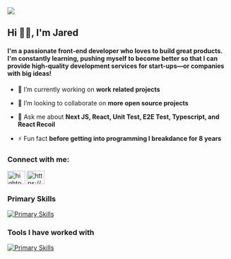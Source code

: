 <img src="https://www.notion.so/image/https%3A%2F%2Fmir-s3-cdn-cf.behance.net%2Fproject_modules%2Ffs%2F22b22287602523.5dbd29081561d.gif?table=block&id=ffd1e714-db4f-41d6-a170-b027b738bef7&spaceId=65994e00-375b-4566-ba93-c12ca2a06636&userId=8ab73d9d-b809-48fc-ba3a-40e2d255c9e5&cache=v2"/>

## Hi 👋🏽, I'm Jared

<h4>
I'm a passionate front-end developer who loves to build great products. I'm constantly learning, pushing myself to become better so that I can provide high-quality development services for start-ups—or companies with big ideas!
</h4>


- 🔭 I’m currently working on **work related projects**

- 👯 I’m looking to collaborate on **more open source projects**

- 💬 Ask me about **Next JS, React, Unit Test, E2E Test, Typescript, and React Recoil**

- ⚡ Fun fact **before getting into programming I breakdance for 8 years**

<h3 align="left">Connect with me:</h3>
<p align="left">
<a href="https://twitter.com/hightoweratmwi" target="blank"><img align="center" src="https://raw.githubusercontent.com/rahuldkjain/github-profile-readme-generator/master/src/images/icons/Social/twitter.svg" alt="hightoweratmwi" height="30" width="40" /></a>
<a href="https://linkedin.com/in/https://www.linkedin.com/in/jared-hightower-835493141/" target="blank"><img align="center" src="https://raw.githubusercontent.com/rahuldkjain/github-profile-readme-generator/master/src/images/icons/Social/linked-in-alt.svg" alt="https://www.linkedin.com/in/jared-hightower-835493141/" height="30" width="40" /></a>
</p>

### Primary Skills

[![Primary Skills](https://skillicons.dev/icons?i=js,ts,react,nextjs,figma,jest,vscode,git,styledcomponents,vercel,github)](https://skillicons.dev)

### Tools I have worked with
[![Primary Skills](https://skillicons.dev/icons?i=angular,azure,firebase,python,gcp,materialui,tailwind,emotion,gitlab,graphql,solidity)](https://skillicons.dev)

